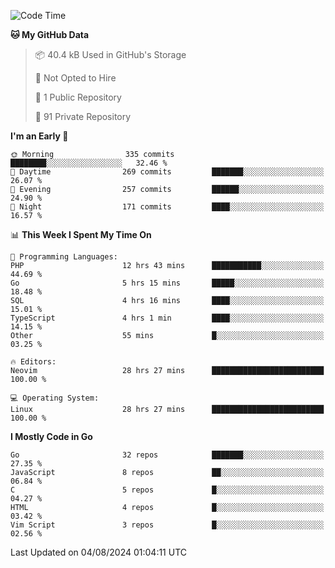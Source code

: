 
<!--START_SECTION:waka-->
![Code Time](http://img.shields.io/badge/Code%20Time-5%2C127%20hrs-blue)

**🐱 My GitHub Data** 

> 📦 40.4 kB Used in GitHub's Storage 
 > 
> 🚫 Not Opted to Hire
 > 
> 📜 1 Public Repository 
 > 
> 🔑 91 Private Repository 
 > 
**I'm an Early 🐤** 

```text
🌞 Morning                335 commits         ████████░░░░░░░░░░░░░░░░░   32.46 % 
🌆 Daytime                269 commits         ███████░░░░░░░░░░░░░░░░░░   26.07 % 
🌃 Evening                257 commits         ██████░░░░░░░░░░░░░░░░░░░   24.90 % 
🌙 Night                  171 commits         ████░░░░░░░░░░░░░░░░░░░░░   16.57 % 
```


📊 **This Week I Spent My Time On** 

```text
💬 Programming Languages: 
PHP                      12 hrs 43 mins      ███████████░░░░░░░░░░░░░░   44.69 % 
Go                       5 hrs 15 mins       █████░░░░░░░░░░░░░░░░░░░░   18.48 % 
SQL                      4 hrs 16 mins       ████░░░░░░░░░░░░░░░░░░░░░   15.01 % 
TypeScript               4 hrs 1 min         ████░░░░░░░░░░░░░░░░░░░░░   14.15 % 
Other                    55 mins             █░░░░░░░░░░░░░░░░░░░░░░░░   03.25 % 

🔥 Editors: 
Neovim                   28 hrs 27 mins      █████████████████████████   100.00 % 

💻 Operating System: 
Linux                    28 hrs 27 mins      █████████████████████████   100.00 % 
```

**I Mostly Code in Go** 

```text
Go                       32 repos            ███████░░░░░░░░░░░░░░░░░░   27.35 % 
JavaScript               8 repos             ██░░░░░░░░░░░░░░░░░░░░░░░   06.84 % 
C                        5 repos             █░░░░░░░░░░░░░░░░░░░░░░░░   04.27 % 
HTML                     4 repos             █░░░░░░░░░░░░░░░░░░░░░░░░   03.42 % 
Vim Script               3 repos             █░░░░░░░░░░░░░░░░░░░░░░░░   02.56 % 
```




 Last Updated on 04/08/2024 01:04:11 UTC
<!--END_SECTION:waka-->
